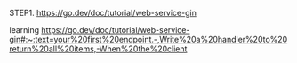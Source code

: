 STEP1. https://go.dev/doc/tutorial/web-service-gin

learning https://go.dev/doc/tutorial/web-service-gin#:~:text=your%20first%20endpoint.-,Write%20a%20handler%20to%20return%20all%20items,-When%20the%20client